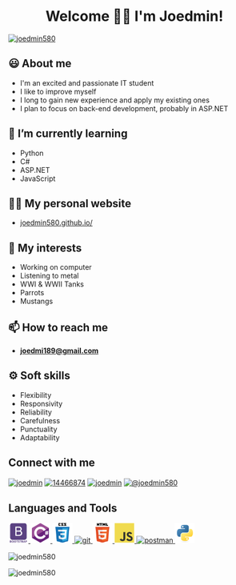 <h1 align="center">Welcome 🙋‍♂️ I'm Joedmin!</h1>
<p align="left"> <a href="https://github.com/ryo-ma/github-profile-trophy"><img src="https://github-profile-trophy.vercel.app/?username=joedmin580" alt="joedmin580" /></a> </p>

## 😃 About me

- I'm an excited and passionate IT student
- I like to improve myself
- I long to gain new experience and apply my existing ones
- I plan to focus on back-end development, probably in ASP.NET

## 🌱 I’m currently learning

- Python
- C#
- ASP.NET
- JavaScript

## 👨‍💻 My personal website

- [joedmin580.github.io/](joedmin580.github.io/)

## 🎈 My interests

- Working on computer
- Listening to metal
- WWI & WWII Tanks
- Parrots
- Mustangs

## 📫 How to reach me

- **joedmi189@gmail.com**

## ⚙ Soft skills

- Flexibility
- Responsivity
- Reliability
- Carefulness
- Punctuality
- Adaptability

## Connect with me

<p align="left">
<a href="https://linkedin.com/in/joedmin" target="blank"><img align="center" src="https://raw.githubusercontent.com/rahuldkjain/github-profile-readme-generator/master/src/images/icons/Social/linked-in-alt.svg" alt="joedmin" height="30" width="40" /></a>
<a href="https://stackoverflow.com/users/14466874" target="blank"><img align="center" src="https://raw.githubusercontent.com/rahuldkjain/github-profile-readme-generator/master/src/images/icons/Social/stack-overflow.svg" alt="14466874" height="30" width="40" /></a>
<a href="https://instagram.com/joedmin" target="blank"><img align="center" src="https://raw.githubusercontent.com/rahuldkjain/github-profile-readme-generator/master/src/images/icons/Social/instagram.svg" alt="joedmin" height="30" width="40" /></a>
<a href="https://www.hackerrank.com/Joedmin580" target="blank"><img align="center" src="https://raw.githubusercontent.com/rahuldkjain/github-profile-readme-generator/master/src/images/icons/Social/hackerrank.svg" alt="@joedmin580" height="30" width="40" /></a>
</p>

## Languages and Tools

<p align="left"> <a href="https://getbootstrap.com" target="_blank"> <img src="https://raw.githubusercontent.com/devicons/devicon/master/icons/bootstrap/bootstrap-plain-wordmark.svg" alt="bootstrap" width="40" height="40"/> </a> <a href="https://www.w3schools.com/cs/" target="_blank"> <img src="https://raw.githubusercontent.com/devicons/devicon/master/icons/csharp/csharp-original.svg" alt="csharp" width="40" height="40"/> </a> <a href="https://www.w3schools.com/css/" target="_blank"> <img src="https://raw.githubusercontent.com/devicons/devicon/master/icons/css3/css3-original-wordmark.svg" alt="css3" width="40" height="40"/> </a> <a href="https://git-scm.com/" target="_blank"> <img src="https://www.vectorlogo.zone/logos/git-scm/git-scm-icon.svg" alt="git" width="40" height="40"/> </a> <a href="https://www.w3.org/html/" target="_blank"> <img src="https://raw.githubusercontent.com/devicons/devicon/master/icons/html5/html5-original-wordmark.svg" alt="html5" width="40" height="40"/> </a> <a href="https://developer.mozilla.org/en-US/docs/Web/JavaScript" target="_blank"> <img src="https://raw.githubusercontent.com/devicons/devicon/master/icons/javascript/javascript-original.svg" alt="javascript" width="40" height="40"/> </a> <a href="https://postman.com" target="_blank"> <img src="https://www.vectorlogo.zone/logos/getpostman/getpostman-icon.svg" alt="postman" width="40" height="40"/> </a> <a href="https://www.python.org" target="_blank"> <img src="https://raw.githubusercontent.com/devicons/devicon/master/icons/python/python-original.svg" alt="python" width="40" height="40"/> </a> </p>

<p><img align="center" src="https://github-readme-stats.vercel.app/api/top-langs?username=joedmin580&show_icons=true&locale=en&layout=compact" alt="joedmin580" /></p>

<p><img align="center" src="https://github-readme-streak-stats.herokuapp.com/?user=joedmin580&" alt="joedmin580" /></p>
